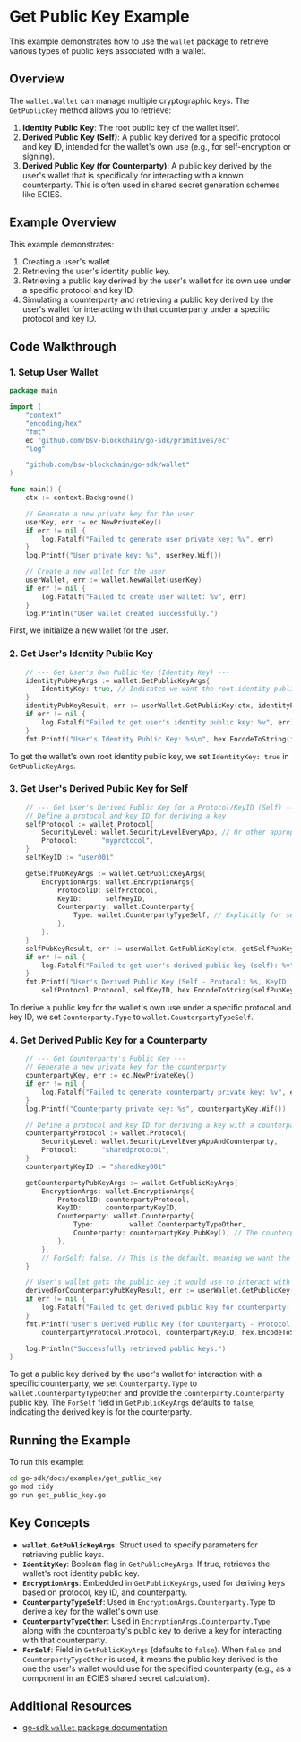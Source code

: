 # Get Public Key Example

This example demonstrates how to use the `wallet` package to retrieve various types of public keys associated with a wallet.

## Overview

The `wallet.Wallet` can manage multiple cryptographic keys. The `GetPublicKey` method allows you to retrieve:
1.  **Identity Public Key**: The root public key of the wallet itself.
2.  **Derived Public Key (Self)**: A public key derived for a specific protocol and key ID, intended for the wallet's own use (e.g., for self-encryption or signing).
3.  **Derived Public Key (for Counterparty)**: A public key derived by the user's wallet that is specifically for interacting with a known counterparty. This is often used in shared secret generation schemes like ECIES.

## Example Overview

This example demonstrates:

1.  Creating a user's wallet.
2.  Retrieving the user's identity public key.
3.  Retrieving a public key derived by the user's wallet for its own use under a specific protocol and key ID.
4.  Simulating a counterparty and retrieving a public key derived by the user's wallet for interacting with that counterparty under a specific protocol and key ID.

## Code Walkthrough

### 1. Setup User Wallet

```go
package main

import (
	"context"
	"encoding/hex"
	"fmt"
	ec "github.com/bsv-blockchain/go-sdk/primitives/ec"
	"log"

	"github.com/bsv-blockchain/go-sdk/wallet"
)

func main() {
	ctx := context.Background()

	// Generate a new private key for the user
	userKey, err := ec.NewPrivateKey()
	if err != nil {
		log.Fatalf("Failed to generate user private key: %v", err)
	}
	log.Printf("User private key: %s", userKey.Wif())

	// Create a new wallet for the user
	userWallet, err := wallet.NewWallet(userKey)
	if err != nil {
		log.Fatalf("Failed to create user wallet: %v", err)
	}
	log.Println("User wallet created successfully.")
```
First, we initialize a new wallet for the user.

### 2. Get User's Identity Public Key

```go
	// --- Get User's Own Public Key (Identity Key) ---
	identityPubKeyArgs := wallet.GetPublicKeyArgs{
		IdentityKey: true, // Indicates we want the root identity public key of the wallet
	}
	identityPubKeyResult, err := userWallet.GetPublicKey(ctx, identityPubKeyArgs, "example-app")
	if err != nil {
		log.Fatalf("Failed to get user's identity public key: %v", err)
	}
	fmt.Printf("User's Identity Public Key: %s\n", hex.EncodeToString(identityPubKeyResult.PublicKey.Compressed()))
```
To get the wallet's own root identity public key, we set `IdentityKey: true` in `GetPublicKeyArgs`.

### 3. Get User's Derived Public Key for Self

```go
	// --- Get User's Derived Public Key for a Protocol/KeyID (Self) ---
	// Define a protocol and key ID for deriving a key
	selfProtocol := wallet.Protocol{
		SecurityLevel: wallet.SecurityLevelEveryApp, // Or other appropriate security level
		Protocol:      "myprotocol",
	}
	selfKeyID := "user001"

	getSelfPubKeyArgs := wallet.GetPublicKeyArgs{
		EncryptionArgs: wallet.EncryptionArgs{
			ProtocolID: selfProtocol,
			KeyID:      selfKeyID,
			Counterparty: wallet.Counterparty{
				Type: wallet.CounterpartyTypeSelf, // Explicitly for self
			},
		},
	}
	selfPubKeyResult, err := userWallet.GetPublicKey(ctx, getSelfPubKeyArgs, "example-app")
	if err != nil {
		log.Fatalf("Failed to get user's derived public key (self): %v", err)
	}
	fmt.Printf("User's Derived Public Key (Self - Protocol: %s, KeyID: %s): %s\n",
		selfProtocol.Protocol, selfKeyID, hex.EncodeToString(selfPubKeyResult.PublicKey.Compressed()))
```
To derive a public key for the wallet's own use under a specific protocol and key ID, we set `Counterparty.Type` to `wallet.CounterpartyTypeSelf`.

### 4. Get Derived Public Key for a Counterparty

```go
	// --- Get Counterparty's Public Key ---
	// Generate a new private key for the counterparty
	counterpartyKey, err := ec.NewPrivateKey()
	if err != nil {
		log.Fatalf("Failed to generate counterparty private key: %v", err)
	}
	log.Printf("Counterparty private key: %s", counterpartyKey.Wif())

	// Define a protocol and key ID for deriving a key with a counterparty
	counterpartyProtocol := wallet.Protocol{
		SecurityLevel: wallet.SecurityLevelEveryAppAndCounterparty,
		Protocol:      "sharedprotocol",
	}
	counterpartyKeyID := "sharedkey001"

	getCounterpartyPubKeyArgs := wallet.GetPublicKeyArgs{
		EncryptionArgs: wallet.EncryptionArgs{
			ProtocolID: counterpartyProtocol,
			KeyID:      counterpartyKeyID,
			Counterparty: wallet.Counterparty{
				Type:         wallet.CounterpartyTypeOther,
				Counterparty: counterpartyKey.PubKey(), // The counterparty's public key
			},
		},
		// ForSelf: false, // This is the default, meaning we want the public key *for* the counterparty
	}

	// User's wallet gets the public key it would use to interact with the counterparty
	derivedForCounterpartyPubKeyResult, err := userWallet.GetPublicKey(ctx, getCounterpartyPubKeyArgs, "example-app")
	if err != nil {
		log.Fatalf("Failed to get derived public key for counterparty: %v", err)
	}
	fmt.Printf("User's Derived Public Key (for Counterparty - Protocol: %s, KeyID: %s): %s\n",
		counterpartyProtocol.Protocol, counterpartyKeyID, hex.EncodeToString(derivedForCounterpartyPubKeyResult.PublicKey.Compressed()))

	log.Println("Successfully retrieved public keys.")
}
```
To get a public key derived by the user's wallet for interaction with a specific counterparty, we set `Counterparty.Type` to `wallet.CounterpartyTypeOther` and provide the `Counterparty.Counterparty` public key. The `ForSelf` field in `GetPublicKeyArgs` defaults to `false`, indicating the derived key is for the counterparty.

## Running the Example

To run this example:

```bash
cd go-sdk/docs/examples/get_public_key
go mod tidy
go run get_public_key.go
```

## Key Concepts

- **`wallet.GetPublicKeyArgs`**: Struct used to specify parameters for retrieving public keys.
- **`IdentityKey`**: Boolean flag in `GetPublicKeyArgs`. If true, retrieves the wallet's root identity public key.
- **`EncryptionArgs`**: Embedded in `GetPublicKeyArgs`, used for deriving keys based on protocol, key ID, and counterparty.
- **`CounterpartyTypeSelf`**: Used in `EncryptionArgs.Counterparty.Type` to derive a key for the wallet's own use.
- **`CounterpartyTypeOther`**: Used in `EncryptionArgs.Counterparty.Type` along with the counterparty's public key to derive a key for interacting with that counterparty.
- **`ForSelf`**: Field in `GetPublicKeyArgs` (defaults to `false`). When `false` and `CounterpartyTypeOther` is used, it means the public key derived is the one the user's wallet would use for the specified counterparty (e.g., as a component in an ECIES shared secret calculation).

## Additional Resources

- [go-sdk `wallet` package documentation](https://pkg.go.dev/github.com/bsv-blockchain/go-sdk/wallet)
